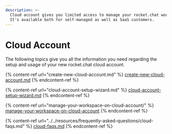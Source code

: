 ```yaml
---
description: >-
  Cloud account gives you limited access to manage your rocket.chat workspace.
  It's available both for self-managed as well as SaaS customers.
---
```


# Cloud Account

The following topics give you all the information you need regarding the setup and usage of your new rocket.chat cloud account.

{% content-ref url="create-new-cloud-account.md" %}
[create-new-cloud-account.md](create-new-cloud-account.md)
{% endcontent-ref %}

{% content-ref url="cloud-account-setup-wizard.md" %}
[cloud-account-setup-wizard.md](cloud-account-setup-wizard.md)
{% endcontent-ref %}

{% content-ref url="manage-your-workspace-on-cloud-account/" %}
[manage-your-workspace-on-cloud-account](manage-your-workspace-on-cloud-account/)
{% endcontent-ref %}

{% content-ref url="../../resources/frequently-asked-questions/cloud-faqs.md" %}
[cloud-faqs.md](../../resources/frequently-asked-questions/cloud-faqs.md)
{% endcontent-ref %}
